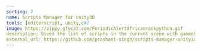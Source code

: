 ```yaml
---
sorting: 7
name: Scripts Manager for Unity3D
tools: [editorscript, unity,c#]
image: https://zippy.gfycat.com/PeriodicAlertAfricanrockpython.gif
description: Gives the list of scripts in the current scene with gameobject reference.
external_url: https://github.com/prashant-singh/scripts-manager-unity3d
---
```


